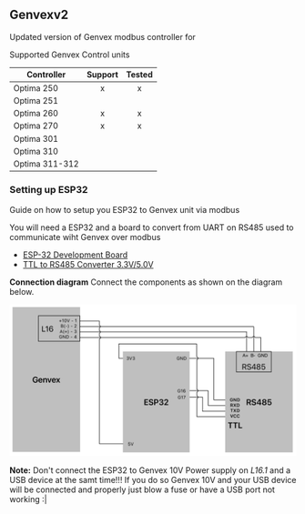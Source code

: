 ## Genvexv2

Updated version of Genvex modbus controller for 

Supported Genvex Control units

|Controller     | Support   | Tested |
|---------------|:---------:|:------:|
|Optima 250     | x         | x      |
|Optima 251     |           |        |
|Optima 260     | x         | x      |
|Optima 270     | x         | x      |
|Optima 301     |           |        |
|Optima 310     |           |        |
|Optima 311-312 |           |        |


### Setting up ESP32
Guide on how to setup you ESP32 to Genvex unit via modbus

You will need a ESP32 and a board to convert from UART on RS485 used to communicate wiht Genvex over modbus
- [ESP-32 Development Board](https://www.aliexpress.com/item/32834130422.html?spm=a2g0o.order_list.order_list_main.5.21ef1802NUOVTF)
- [TTL to RS485 Converter 3.3V/5.0V](https://www.aliexpress.com/item/32846149743.html?spm=a2g0o.order_list.order_list_main.28.21ef1802NUOVTF)

<b>Connection diagram</b>
Connect the components as shown on the diagram below.

![Diagram of Genvex and ESP32 connection](doc/diagram.png)

**Note:**
Don't connect the ESP32 to Genvex 10V Power supply on <em>L16.1</em> and a USB device at the samt time!!!
If you do so Genvex 10V and your USB device will be connected and properly just blow a fuse or have a USB port not working :|
